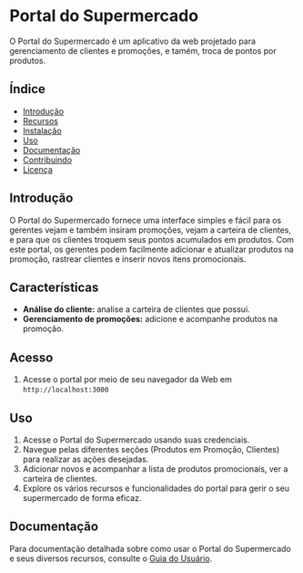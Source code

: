 # Portal do Supermercado

O Portal do Supermercado é um aplicativo da web projetado para gerenciamento de clientes e promoções, e tamém, troca de pontos por produtos.

## Índice

- [Introdução](#introdução)
- [Recursos](#recursos)
- [Instalação](#instalação)
- [Uso](#uso)
- [Documentação](#documentação)
- [Contribuindo](#contribuindo)
- [Licença](#licença)

## Introdução

O Portal do Supermercado fornece uma interface simples e fácil para os gerentes vejam e também insiram promoções, vejam a carteira de clientes, e para que os clientes troquem seus pontos acumulados em produtos. 
Com este portal, os gerentes podem facilmente adicionar e atualizar produtos na promoção, rastrear clientes e inserir novos itens promocionais.

## Características

- **Análise do cliente:** analise a carteira de clientes que possui.
- **Gerenciamento de promoções:** adicione e acompanhe produtos na promoção.

## Acesso

1. Acesse o portal por meio de seu navegador da Web em `http://localhost:3000`

## Uso

1. Acesse o Portal do Supermercado usando suas credenciais.
2. Navegue pelas diferentes seções (Produtos em Promoção, Clientes) para realizar as ações desejadas.
3. Adicionar novos e acompanhar a lista de produtos promocionais, ver a carteira de clientes.
4. Explore os vários recursos e funcionalidades do portal para gerir o seu supermercado de forma eficaz.

## Documentação

Para documentação detalhada sobre como usar o Portal do Supermercado e seus diversos recursos, consulte o [Guia do Usuário](docs/user-guide.md).
